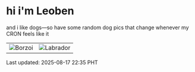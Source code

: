 # hi i'm Leoben

and i like dogs—so have some random dog pics that change whenever my CRON feels like it

|  |  |
|--------|----------|
| ![Borzoi](https://random-dog-vercel.vercel.app/api/random-borzoi?v=1755441339) | ![Labrador](https://random-dog-vercel.vercel.app/api/random-labrador?v=1755441339) |

Last updated: 2025-08-17 22:35 PHT
